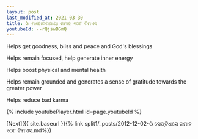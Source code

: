 ```yaml
---
layout: post
last_modified_at: 2021-03-30
title: ଓଁ ମାହୋରଗଣାୟା ନମାହ ୧୦୮ ଟିମଏସ
youtubeId: --rQjswBGmQ
---
```

 
 
Helps get goodness, bliss and peace and God's blessings
 
Helps remain focused, help generate inner energy 
 
Helps boost physical and mental health 
 
Helps remain grounded and generates a sense of gratitude towards the greater power 
 
Helps reduce bad karma
 
 
 
 


{% include youtubePlayer.html id=page.youtubeId %}
 
[Next]({{ site.baseurl }}{% link  split1/_posts/2012-12-02-ଓଁ ସେପ୍ଟିଧସେ ନମାହ ୧୦୮ ଟିମଏସ.md%})
 

